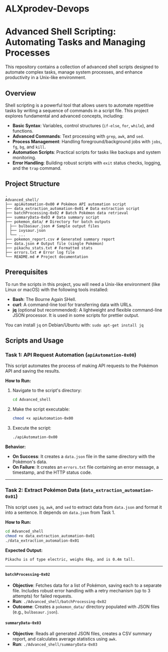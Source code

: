 # ALXprodev-Devops

# Advanced Shell Scripting: Automating Tasks and Managing Processes

This repository contains a collection of advanced shell scripts designed to automate complex tasks, manage system processes, and enhance productivity in a Unix-like environment.

## Overview

Shell scripting is a powerful tool that allows users to automate repetitive tasks by writing a sequence of commands in a script file. This project explores fundamental and advanced concepts, including:

- **Basic Syntax**: Variables, control structures (`if-else`, `for`, `while`), and functions.
- **Advanced Commands**: Text processing with `grep`, `awk`, and `sed`.
- **Process Management**: Handling foreground/background jobs with `jobs`, `fg`, `bg`, and `kill`.
- **Automation Scripts**: Practical scripts for tasks like backups and system monitoring.
- **Error Handling**: Building robust scripts with `exit` status checks, logging, and the `trap` command.

## Project Structure

```
.
Advanced_shell/
├── apiAutomation-0x00 # Pokémon API automation script
├── data_extraction_automation-0x01 # Data extraction script
├── batchProcessing-0x02 # Batch Pokémon data retrieval
├── summaryData-0x03 # Data summary script
├── pokemon_data/ # Directory for batch outputs
│ ├── bulbasaur.json # Sample output files
│ ├── ivysaur.json
│ └── ...
├── pokemon_report.csv # Generated summary report
├── data.json # Output file (single Pokémon)
├── pikachu_stats.txt # Formatted stats
├── errors.txt # Error log file
└── README.md # Project documentation
```

## Prerequisites

To run the scripts in this project, you will need a Unix-like environment (like Linux or macOS) with the following tools installed:

- **Bash**: The Bourne Again SHell.
- **curl**: A command-line tool for transferring data with URLs.
- **jq** (optional but recommended): A lightweight and flexible command-line JSON processor. It is used in some scripts for prettier output.

You can install `jq` on Debian/Ubuntu with:
`sudo apt-get install jq`

## Scripts and Usage

### Task 1: API Request Automation (`apiAutomation-0x00`)

This script automates the process of making API requests to the Pokémon API and saving the results.

**How to Run:**

1.  Navigate to the script's directory:
    ```bash
    cd Advanced_shell
    ```
2.  Make the script executable:
    ```bash
    chmod +x apiAutomation-0x00
    ```
3.  Execute the script:
    ```bash
    ./apiAutomation-0x00
    ```

**Behavior:**

- **On Success**: It creates a `data.json` file in the same directory with the Pokémon's data.
- **On Failure**: It creates an `errors.txt` file containing an error message, a timestamp, and the HTTP status code.

---

### Task 2: Extract Pokémon Data (`data_extraction_automation-0x01`)

This script uses `jq`, `awk`, and `sed` to extract data from `data.json` and format it into a sentence. It depends on `data.json` from Task 1.

**How to Run:**

```bash
cd Advanced_shell
chmod +x data_extraction_automation-0x01
./data_extraction_automation-0x01
```

**Expected Output:**

```
Pikachu is of type electric, weighs 6kg, and is 0.4m tall.
```

---

#### `batchProcessing-0x02`

- **Objective**: Fetches data for a list of Pokémon, saving each to a separate file. Includes robust error handling with a retry mechanism (up to 3 attempts) for failed requests.
- **Run**: `./Advanced_shell/batchProcessing-0x02`
- **Outcome**: Creates a `pokemon_data/` directory populated with JSON files (e.g., `bulbasaur.json`).


#### `summaryData-0x03`
* **Objective**: Reads all generated JSON files, creates a CSV summary report, and calculates average statistics using `awk`.
* **Run**: `./Advanced_shell/summaryData-0x03`

